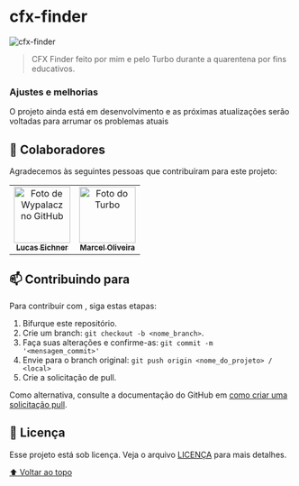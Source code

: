 # cfx-finder

<img src="https://media.discordapp.net/attachments/730761404403155005/865431535611150386/unknown.png?width=1383&height=682" alt="cfx-finder">

> CFX Finder feito por mim e pelo Turbo durante a quarentena por fins educativos.

### Ajustes e melhorias

O projeto ainda está em desenvolvimento e as próximas atualizações serão voltadas para arrumar os problemas atuais

## 🤝 Colaboradores

Agradecemos às seguintes pessoas que contribuíram para este projeto:

<table>
  <tr>
    <td align="center">
      <a href="#">
        <img src="https://avatars.githubusercontent.com/u/48574751" width="100px;" alt="Foto de Wypalacz no GitHub"/><br>
        <sub>
          <b>Lucas Eichner</b>
        </sub>
      </a>
    </td>
    <td align="center">
      <a href="#">
        <img src="https://images-ext-2.discordapp.net/external/Jh3ssnToGxVTfOoPcwG4BldLRSVCxtyF3IFxL3mdEYo/%3Fsize%3D2048/https/cdn.discordapp.com/avatars/322866829036879872/0af67b97e7d608f5a12251551e68333f.png?width=683&height=683" width="100px;" alt="Foto do Turbo"/><br>
        <sub>
          <b>Marcel Oliveira</b>
        </sub>
      </a>
    </td>
  </tr>
</table>

## 📫 Contribuindo para <CFX-Finder>
Para contribuir com <CFX-Finder>, siga estas etapas:

1. Bifurque este repositório.
2. Crie um branch: `git checkout -b <nome_branch>`.
3. Faça suas alterações e confirme-as: `git commit -m '<mensagem_commit>'`
4. Envie para o branch original: `git push origin <nome_do_projeto> / <local>`
5. Crie a solicitação de pull.

Como alternativa, consulte a documentação do GitHub em [como criar uma solicitação pull](https://help.github.com/en/github/collaborating-with-issues-and-pull-requests/creating-a-pull-request).



## 📝 Licença

Esse projeto está sob licença. Veja o arquivo [LICENÇA](LICENSE.md) para mais detalhes.

[⬆ Voltar ao topo](#cfx-finder)<br>
